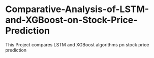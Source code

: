 # Comparative-Analysis-of-LSTM-and-XGBoost-on-Stock-Price-Prediction
This Project compares LSTM and XGBoost algorithms pn stock price prediction
